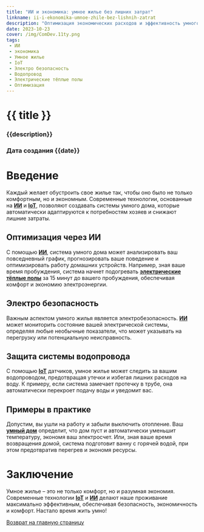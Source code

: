 ```yaml
---
title: "ИИ и экономика: умное жилье без лишних затрат"
linkname: ii-i-ekonomika-umnoe-zhile-bez-lishnih-zatrat
description: "Оптимизация экономических расходов и эффективность умного жилья благодаря технологиям IoT и ИИ. Особенности электробезопасности и защиты водопроводных систем."
date: 2023-10-23
cover: /img/ComDev.11ty.png
tags: 
 - ИИ
 - экономика
 - Умное жилье
 - IoT
 - Электро безопасность
 - Водопровод
 - Электрические тёплые полы
 - Оптимизация
---
```


# {{ title }}
### {{description}}
### Дата создания {{date}}

# Введение

Каждый желает обустроить свое жилье так, чтобы оно было не только комфортным, но и экономным. Современные технологии, основанные на **[ИИ](/)** и **[IoT](/)**, позволяют создавать системы умного дома, которые автоматически адаптируются к потребностям хозяев и снижают лишние затраты.

## Оптимизация через ИИ

С помощью **[ИИ](/)**, система умного дома может анализировать ваш повседневный график, прогнозировать ваше поведение и оптимизировать работу домашних устройств. Например, зная ваше время пробуждения, система начнет подогревать **[электрические тёплые полы](/)** за 15 минут до вашего пробуждения, обеспечивая комфорт и экономию электроэнергии.

## Электро безопасность

Важным аспектом умного жилья является электробезопасность. **[ИИ](/)** может мониторить состояние вашей электрической системы, определяя любые необычные показатели, что может указывать на перегрузку или потенциальную неисправность.

## Защита системы водопровода

С помощью **[IoT](/)** датчиков, умное жилье может следить за вашим водопроводом, предотвращая утечки и избегая лишних расходов на воду. К примеру, если система замечает протечку в трубе, она автоматически перекроет подачу воды и уведомит вас.

## Примеры в практике

Допустим, вы ушли на работу и забыли выключить отопление. Ваш **[умный дом](/)** определит, что дом пуст и автоматически уменьшит температуру, экономя ваш электросчет. Или, зная ваше время возвращения домой, система подготовит ванну с горячей водой, при этом предотвратив перегрев и экономя ресурсы.

# Заключение

Умное жилье – это не только комфорт, но и разумная экономия. Современные технологии **[IoT](/)** и **[ИИ](/)** делают наше проживание максимально эффективным, обеспечивая безопасность, экономичность и комфорт. Настало время жить умно!

[Возврат на главную страницу](/)
